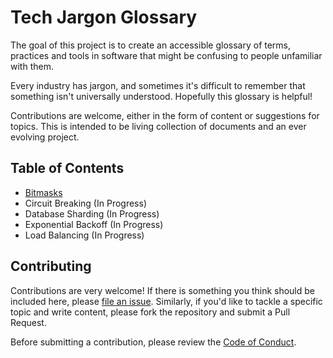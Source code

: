 # Tech Jargon Glossary

The goal of this project is to create an accessible glossary of terms, practices and tools in software that might be confusing to people unfamiliar with them. 

Every industry has jargon, and sometimes it's difficult to remember that something isn't universally understood. Hopefully this glossary is helpful! 

Contributions are welcome, either in the form of content or suggestions for topics. This is intended to be living collection of documents and an ever evolving project.

## Table of Contents

- [Bitmasks](https://github.com/paulosman/tech-jargon-glossary/tree/main/bitmasks)
- Circuit Breaking (In Progress)
- Database Sharding (In Progress)
- Exponential Backoff (In Progress)
- Load Balancing (In Progress)

## Contributing

Contributions are very welcome! If there is something you think should be included here, please [file an issue](https://github.com/paulosman/tech-jargon-glossary/issues). Similarly, if you'd like to tackle a specific topic and write content, please fork the repository and submit a Pull Request.

Before submitting a contribution, please review the [Code of Conduct](https://github.com/paulosman/tech-jargon-glossary/blob/main/CODE_OF_CONDUCT.md).
